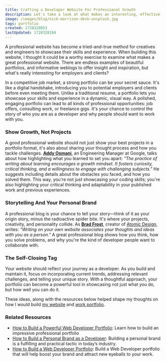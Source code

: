 ```yaml
---
title: Crafting a Developer Website For Professional Growth
description: Let's take a look at what makes an interesting, effective, professional developer website, with some advice from some engineering leaders.
image: /images/blog/nick-morrison-desk-unsplash.jpg
tags: portfolio
created: 1728328053
lastUpdated: 1728328104
---
```


A professional website has become a tried-and-true method for creatives and engineers to showcase their skills and experience. When building this website, I thought it could be a worthy exercise to examine what makes a great professional website. There are endless examples of beautiful portfolios, and informative weblogs to offer insight and inspiration, but what's really interesting for employers and clients?

In a competitive job market, a strong portfolio can be your secret sauce. It's like a digital handshake, introducing you to potential employers and clients before even meeting them. Unlike a traditional resume, a portfolio lets you showcase your skills and experience in a dynamic, visual way. A polished, engaging portfolio can lead to all kinds of professional opportunities: job offers, consulting work, or freelance gigs. It's your chance to control the story of who you are as a developer and why people should want to work with you.

### Show Growth, Not Projects

A good professional website should not just show your best projects in a portfolio format, it's also about sharing your thought process and how you tackle challenges. **[Addy Osmani](https://addyosmani.com/blog/write-learn/)**, an Engineering Manager at Google, talks about how highlighting what you learned to set you apart: _"The practice of writing about learning encourages a growth mindset. It fosters curiosity, critical thinking, and a willingness to engage with challenging subjects."_ He suggests including details about the obstacles you faced, and how you solved them. This way, you're not just showcasing your coding skills; you're also highlighting your critical thinking and adaptability in your published work and previous experiences.

### Storytelling And Your Personal Brand

A professional blog is your chance to tell your story—think of it as your origin story, minus the radioactive spider bite. It's where your projects, creativity, and personality collide. As **[Brad Frost](https://bradfrost.com/blog/post/write-on-your-own-website/)**, creator of [Atomic Design](https://atomicdesign.bradfrost.com/), writes: _"Writing on your own website associates your thoughts and ideas with you as a person."_ A great professional blog shows how you think, how you solve problems, and why you're the kind of developer people want to collaborate with.

### The Self-Closing Tag

Your website should reflect your journey as a developer. As you build and maintain it, focus on incorporating current trends, addressing relevant challenges, and telling your unique story. With a thoughtful approach, your portfolio can become a powerful tool in showcasing not just what you do, but how well you can do it.

These ideas, along with the resources below helped shape my thoughts on how I would build [my website](/) and [work portfolio](/projects).

### Related Resources

- [How to Build a Powerful Web Developer Portfolio](https://arc.dev/talent-blog/web-developer-portfolio/): Learn how to build an impressive professional portfolio
- [How to Build a Personal Brand as a Developer](https://cult.honeypot.io/reads/how-to-build-a-personal-brand-as-developer/): Building a personal brand is a fulfilling and practical tactic in today’s industry.
- [How to Build a Web Developer Portfolio](https://brainstation.io/career-guides/how-to-build-a-web-developer-portfolio): Build a Web Developer portfolio that will help boost your brand and attract new eyeballs to your work.
